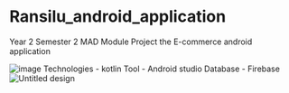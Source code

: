 # Ransilu_android_application
Year 2 Semester 2 MAD Module Project the E-commerce android application

![image](https://github.com/samalihapugahapitiya/Ransilu_android_application/assets/99489672/58f7d77a-9a1a-4c97-b7b3-379a0da4d778)
Technologies - kotlin 
Tool        - Android studio
Database    - Firebase
![Untitled design](https://github.com/samalihapugahapitiya/ransilutea/assets/99489672/2d50692b-3b7e-4948-b6e0-4f9ec643b5e5)
